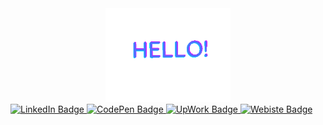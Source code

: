 <div id="header" align="center">
    <img src="https://github.com/Sxzar/Sxzar/blob/main/assets/hello.gif?raw=true" width="200"/>
</div>
<div id="badges">
    <a href="https://www.linkedin.com/in/stefan-nicolau/">
        <img src="https://img.shields.io/badge/LinkedIn-blue?style=for-the-badge&logo=linkedin&logoColor=white" alt="LinkedIn Badge">
    </a>
    <a href="https://codepen.io/Sxzarr">
        <img src="https://img.shields.io/badge/Codepen-000000?style=for-the-badge&logo=codepen&logoColor=white" alt="CodePen Badge">
    </a>
    <a href="https://www.upwork.com/freelancers/~0117f6f61b86a89044?s=1110580755107926016">
        <img src="https://img.shields.io/badge/UpWork-6FDA44?style=for-the-badge&logo=Upwork&logoColor=white" alt="UpWork Badge">
    </a>
    <a href="https://sxzar.com/">
        <img src="https://img.shields.io/badge/Website-000000?style=flat&logo=About.me&logoColor=white" alt="Webiste Badge">
    </a>
</div>
<img src="https://komarev.com/ghpvc/?username=Sxzar&style=flat-square&color=blue" alt=""/>